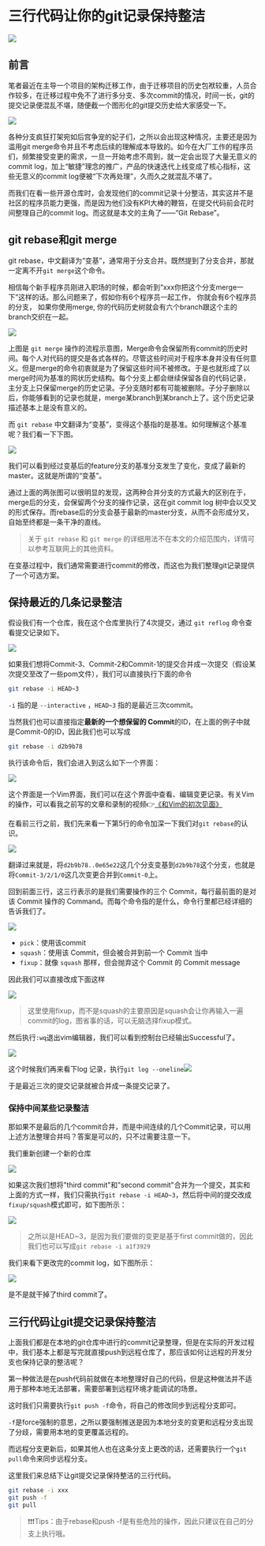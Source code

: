 # 三行代码让你的git记录保持整洁
![](https://p3-juejin.byteimg.com/tos-cn-i-k3u1fbpfcp/c18acf0dd4e049b9bfe8811255a49e91~tplv-k3u1fbpfcp-zoom-in-crop-mark:4536:0:0:0.awebp)

前言
--

笔者最近在主导一个项目的架构迁移工作，由于迁移项目的历史包袱较重，人员合作较多，在迁移过程中免不了进行多分支、多次commit的情况，时间一长，git的提交记录便混乱不堪，随便截一个图形化的git提交历史给大家感受一下。

![](https://p3-juejin.byteimg.com/tos-cn-i-k3u1fbpfcp/eb4a6fd198ed4f0dbd78ab7dd7ffb6b6~tplv-k3u1fbpfcp-zoom-in-crop-mark:4536:0:0:0.awebp)

各种分支疯狂打架宛如后宫争宠的妃子们，之所以会出现这种情况，主要还是因为滥用git merge命令并且不考虑后续的理解成本导致的。如今在大厂工作的程序员们，频繁接受变更的需求，一旦一开始考虑不周到，就一定会出现了大量无意义的commit log，加上“敏捷”理念的推广，产品的快速迭代上线变成了核心指标，这些无意义的commit log便被“下次再处理”，久而久之就混乱不堪了。

而我们在看一些开源仓库时，会发现他们的commit记录十分整洁，其实这并不是社区的程序员能力更强，而是因为他们没有KPI大棒的鞭笞，在提交代码前会花时间整理自己的commit log。而这就是本文的主角了——“Git Rebase”。

git rebase和git merge
--------------------

git rebase，中文翻译为“变基”，通常用于分支合并。既然提到了分支合并，那就一定离不开`git merge`这个命令。

相信每个新手程序员刚进入职场的时候，都会听到“xxx你把这个分支merge一下”这样的话。那么问题来了，假如你有6个程序员一起工作， 你就会有6个程序员的分支， 如果你使用merge, 你的代码历史树就会有六个branch跟这个主的branch交织在一起。

![](https://p3-juejin.byteimg.com/tos-cn-i-k3u1fbpfcp/06b619992ab4489e87d7f2a58d5176dc~tplv-k3u1fbpfcp-zoom-in-crop-mark:4536:0:0:0.awebp)

上图是 `git merge` 操作的流程示意图，Merge命令会保留所有commit的历史时间。每个人对代码的提交是各式各样的。尽管这些时间对于程序本身并没有任何意义。但是merge的命令初衷就是为了保留这些时间不被修改。于是也就形成了以merge时间为基准的网状历史结构。每个分支上都会继续保留各自的代码记录，主分支上只保留merge的历史记录。子分支随时都有可能被删除。子分子删除以后，你能够看到的记录也就是，merge某branch到某branch上了。这个历史记录描述基本上是没有意义的。

而 `git rebase` 中文翻译为“变基”，变得这个基指的是基准。如何理解这个基准呢？我们看一下下图。

![](https://p3-juejin.byteimg.com/tos-cn-i-k3u1fbpfcp/ca7e48a5cd8847cbb6737152f5c579be~tplv-k3u1fbpfcp-zoom-in-crop-mark:4536:0:0:0.awebp)

我们可以看到经过变基后的feature分支的基准分支发生了变化，变成了最新的master。这就是所谓的“变基”。

通过上面的两张图可以很明显的发现，这两种合并分支的方式最大的区别在于，merge后的分支，会保留两个分支的操作记录，这在git commit log 树中会以交叉的形式保存。而rebase后的分支会基于最新的master分支，从而不会形成分叉，自始至终都是一条干净的直线。

> 关于 `git rebase` 和 `git merge` 的详细用法不在本文的介绍范围内，详情可以参考互联网上的其他资料。

在变基过程中，我们通常需要进行commit的修改，而这也为我们整理git记录提供了一个可选方案。

保持最近的几条记录整洁
-----------

假设我们有一个仓库，我在这个仓库里执行了4次提交，通过 `git reflog` 命令查看提交记录如下。

![](https://p3-juejin.byteimg.com/tos-cn-i-k3u1fbpfcp/450853762c4b4cc5ba8c673a06ed45ae~tplv-k3u1fbpfcp-zoom-in-crop-mark:4536:0:0:0.awebp)

如果我们想将Commit-3、Commit-2和Commit-1的提交合并成一次提交（假设某次提交至改了一些pom文件），我们可以直接执行下面的命令

```bash
git rebase -i HEAD~3

```

`-i` 指的是 `--interactive` ，`HEAD~3` 指的是最近三次commit。

当然我们也可以直接指定**最新的一个想保留的 Commit**的ID，在上面的例子中就是Commit-0的ID，因此我们也可以写成

```bash
git rebase -i d2b9b78

```

执行该命令后，我们会进入到这么如下一个界面：

![](https://p3-juejin.byteimg.com/tos-cn-i-k3u1fbpfcp/a789a6a52d7d4cad9f9a9a66fc2ded1a~tplv-k3u1fbpfcp-zoom-in-crop-mark:4536:0:0:0.awebp)

这个界面是一个Vim界面，我们可以在这个界面中查看、编辑变更记录。有关Vim的操作，可以看我之前写的文章和录制的视频👉[《和Vim的初次见面》](https://link.juejin.cn/?target=https%3A%2F%2Fmp.weixin.qq.com%2Fs%2FaHg6t4KbMem5-1oIRyWHNQ "https://mp.weixin.qq.com/s/aHg6t4KbMem5-1oIRyWHNQ")

在看前三行之前，我们先来看一下第5行的命令加深一下我们对`git rebase`的认识。

![](https://p3-juejin.byteimg.com/tos-cn-i-k3u1fbpfcp/760e1e608d9c4ce097178816050ad094~tplv-k3u1fbpfcp-zoom-in-crop-mark:4536:0:0:0.awebp)

翻译过来就是，将`d2b9b78..0e65e22`这几个分支变基到`d2b9b78`这个分支，也就是将`Commit-3/2/1/0`这几次变更合并到`Commit-0`上。

回到前面三行，这三行表示的是我们需要操作的三个 Commit，每行最前面的是对该 Commit 操作的 Command。而每个命令指的是什么，命令行里都已经详细的告诉我们了。

![](https://p3-juejin.byteimg.com/tos-cn-i-k3u1fbpfcp/95c87cc577ed45688122c4311f533a35~tplv-k3u1fbpfcp-zoom-in-crop-mark:4536:0:0:0.awebp)

*   `pick`：使用该commit
*   `squash`：使用该 Commit，但会被合并到前一个 Commit 当中
*   `fixup`：就像 `squash` 那样，但会抛弃这个 Commit 的 Commit message

因此我们可以直接改成下面这样

![](https://p3-juejin.byteimg.com/tos-cn-i-k3u1fbpfcp/dd193b6e12684d27bc65402bdf80eded~tplv-k3u1fbpfcp-zoom-in-crop-mark:4536:0:0:0.awebp)

> 这里使用fixup，而不是squash的主要原因是squash会让你再输入一遍commit的log，图省事的话，可以无脑选择fixup模式。

然后执行`:wq`退出vim编辑器，我们可以看到控制台已经输出Successful了。

![](https://p3-juejin.byteimg.com/tos-cn-i-k3u1fbpfcp/9defc96fb5114653800f209305ed2beb~tplv-k3u1fbpfcp-zoom-in-crop-mark:4536:0:0:0.awebp)

这个时候我们再来看下log 记录，执行`git log --oneline`![](https://p3-juejin.byteimg.com/tos-cn-i-k3u1fbpfcp/2b02045705a24530acc1532f16ab5f9f~tplv-k3u1fbpfcp-zoom-in-crop-mark:4536:0:0:0.awebp)

于是最近三次的提交记录就被合并成一条提交记录了。

### 保持中间某些记录整洁

那如果不是最后的几个commit合并，而是中间连续的几个Commit记录，可以用上述方法整理合并吗？答案是可以的，只不过需要注意一下。

我们重新创建一个新的仓库

![](https://p3-juejin.byteimg.com/tos-cn-i-k3u1fbpfcp/6cd42b02949c4aeba8d084a3ad85b420~tplv-k3u1fbpfcp-zoom-in-crop-mark:4536:0:0:0.awebp)

如果这次我们想将"third commit"和"second commit"合并为一个提交，其实和上面的方式一样，我们只需执行`git rebase -i HEAD~3`，然后将中间的提交改成`fixup/squash`模式即可，如下图所示：

![](https://p3-juejin.byteimg.com/tos-cn-i-k3u1fbpfcp/bf0d15532dcb40718c774bf7b1788ce3~tplv-k3u1fbpfcp-zoom-in-crop-mark:4536:0:0:0.awebp)

> 之所以是HEAD~3，是因为我们要做的变更是基于first commit做的，因此我们也可以写成`git rebase -i a1f3929`

我们来看下更改完的commit log，如下图所示：

![](https://p3-juejin.byteimg.com/tos-cn-i-k3u1fbpfcp/9eada1f07b2247ab94ba20e222f9a8be~tplv-k3u1fbpfcp-zoom-in-crop-mark:4536:0:0:0.awebp)

是不是就干掉了third commit了。

三行代码让git提交记录保持整洁
----------------

上面我们都是在本地的git仓库中进行的commit记录整理，但是在实际的开发过程中，我们基本上都是写完就直接push到远程仓库了，那应该如何让远程的开发分支也保持记录的整洁呢？

第一种做法是在push代码前就做在本地整理好自己的代码，但是这种做法并不适用于那种本地无法部署，需要部署到远程环境才能调试的场景。

这时我们只需要执行`git push -f`命令，将自己的修改同步到远程分支即可。

`-f`是force强制的意思，之所以要强制推送是因为本地分支的变更和远程分支出现了分歧，需要用本地的变更覆盖远程的。

而远程分支更新后，如果其他人也在这条分支上更改的话，还需要执行一个`git pull`命令来同步远程分支。

这里我们来总结下让git提交记录保持整洁的三行代码。

```bash
git rebase -i xxx
git push -f
git pull

```

> ❗️❗️❗️Tips：由于rebase和push -f是有些危险的操作，因此只建议在自己的分支上执行哦。